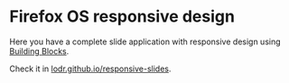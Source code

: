 # Firefox OS responsive design

Here you have a complete slide application with responsive design using [Building Blocks](buildingfirefoxos.com).

Check it in [lodr.github.io/responsive-slides](http://lodr.github.io/responsive-slides).
